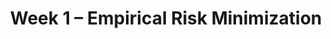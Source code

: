 ---
    title: Week 1 – Empirical Risk Minimization
    weekNumber: 1
    days:
      - date: 2023-4-3
        events:
          "**LEC 1**{: .label .label-lecture } Lecture 1":
            "[C1, P1-5](resources/notes/notes_chapter_1.pdf#page=1)"
      - date: 2023-4-5
        events:
          "**LEC 2**{: .label .label-lecture } [Lecture 1]":
          "**DISC 1**{: .label .label-disc} Groupwork 1":
      - date: 2023-4-7
        events:
          "**LEC 3**{: .label .label-lecture } ":
---